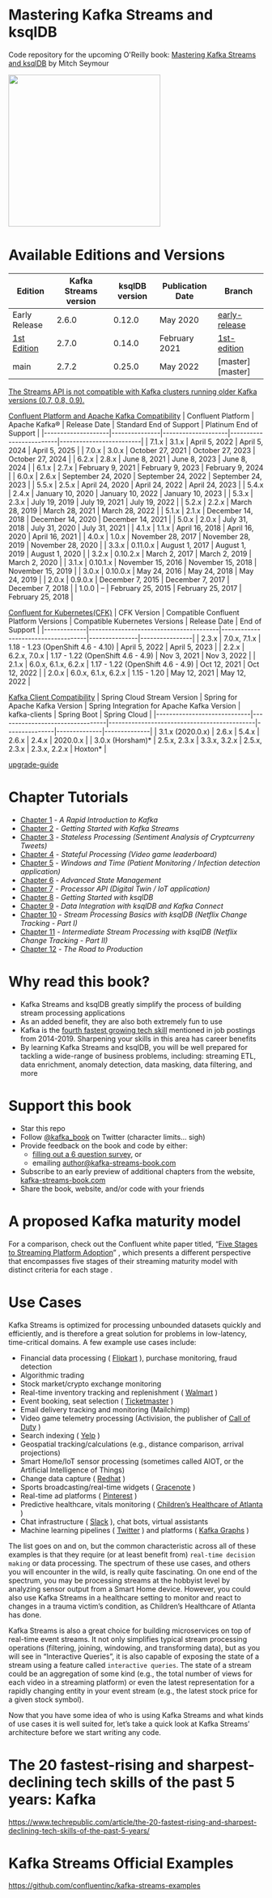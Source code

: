 # Mastering Kafka Streams and ksqlDB
Code repository for the upcoming O'Reilly book: [Mastering Kafka Streams and ksqlDB][book] by Mitch Seymour

<a href="https://www.kafka-streams-book.com/"><img src="https://mcusercontent.com/987def4caf0bb040419d778f2/images/81c6be7f-c833-4e12-a893-22545aaf7304.jpg" width="300"></a>

[book]: https://www.kafka-streams-book.com/

# Available Editions and Versions
| Edition | Kafka Streams version | ksqlDB version | Publication Date | Branch |
| --------| --------------------- | ---------------| -----------------| -------|
| Early Release| 2.6.0 | 0.12.0| May 2020 | [early-release][early-release] |
| [1st Edition][amzn]| 2.7.0 | 0.14.0| February 2021 | [1st-edition][1st-edition] |
| main| 2.7.2 | 0.25.0| May 2022 | [master][master] |

[amzn]: https://www.amazon.com/gp/product/1492062499/ref=as_li_tl?ie=UTF8&camp=1789&creative=9325&creativeASIN=1492062499&linkCode=as2&tag=mitchseymour-20&linkId=28979f4bdca5bc57af5ed2f8962d4d12
[early-release]: https://github.com/mitch-seymour/mastering-kafka-streams-and-ksqldb/tree/early-release
[1st-edition]: https://github.com/mitch-seymour/mastering-kafka-streams-and-ksqldb/tree/1st-edition

[The Streams API is not compatible with Kafka clusters running older Kafka versions (0.7, 0.8, 0.9).](https://docs.confluent.io/platform/current/streams/introduction.html#requirements)

[Confluent Platform and Apache Kafka Compatibility](https://docs.confluent.io/platform/current/installation/versions-interoperability.html#cp-and-apache-ak-compatibility)
| Confluent Platform | Apache Kafka® | Release Date       | Standard End of Support | Platinum End of Support |
|--------------------|---------------|--------------------|-------------------------|-------------------------|
| 7.1.x              | 3.1.x         | April 5, 2022      | April 5, 2024           | April 5, 2025           |
| 7.0.x              | 3.0.x         | October 27, 2021   | October 27, 2023        | October 27, 2024        |
| 6.2.x              | 2.8.x         | June 8, 2021       | June 8, 2023            | June 8, 2024            |
| 6.1.x              | 2.7.x         | February 9, 2021   | February 9, 2023        | February 9, 2024        |
| 6.0.x              | 2.6.x         | September 24, 2020 | September 24, 2022      | September 24, 2023      |
| 5.5.x              | 2.5.x         | April 24, 2020     | April 24, 2022          | April 24, 2023          |
| 5.4.x              | 2.4.x         | January 10, 2020   | January 10, 2022        | January 10, 2023        |
| 5.3.x              | 2.3.x         | July 19, 2019      | July 19, 2021           | July 19, 2022           |
| 5.2.x              | 2.2.x         | March 28, 2019     | March 28, 2021          | March 28, 2022          |
| 5.1.x              | 2.1.x         | December 14, 2018  | December 14, 2020       | December 14, 2021       |
| 5.0.x              | 2.0.x         | July 31, 2018      | July 31, 2020           | July 31, 2021           |
| 4.1.x              | 1.1.x         | April 16, 2018     | April 16, 2020          | April 16, 2021          |
| 4.0.x              | 1.0.x         | November 28, 2017  | November 28, 2019       | November 28, 2020       |
| 3.3.x              | 0.11.0.x      | August 1, 2017     | August 1, 2019          | August 1, 2020          |
| 3.2.x              | 0.10.2.x      | March 2, 2017      | March 2, 2019           | March 2, 2020           |
| 3.1.x              | 0.10.1.x      | November 15, 2016  | November 15, 2018       | November 15, 2019       |
| 3.0.x              | 0.10.0.x      | May 24, 2016       | May 24, 2018            | May 24, 2019            |
| 2.0.x              | 0.9.0.x       | December 7, 2015   | December 7, 2017        | December 7, 2018        |
| 1.0.0              | –             | February 25, 2015  | February 25, 2017       | February 25, 2018       |

[Confluent for Kubernetes(CFK)](https://docs.confluent.io/platform/current/installation/versions-interoperability.html#operator-cp-compatibility)
| CFK Version | Compatible Confluent Platform Versions | Compatible Kubernetes Versions     | Release Date  | End of Support |
|-------------|----------------------------------------|------------------------------------|---------------|----------------|
| 2.3.x       | 7.0.x, 7.1.x                           | 1.18 - 1.23 (OpenShift 4.6 - 4.10) | April 5, 2022 | April 5, 2023  |
| 2.2.x       | 6.2.x, 7.0.x                           | 1.17 - 1.22 (OpenShift 4.6 - 4.9)  | Nov 3, 2021   | Nov 3, 2022    |
| 2.1.x       | 6.0.x, 6.1.x, 6.2.x                    | 1.17 - 1.22 (OpenShift 4.6 - 4.9)  | Oct 12, 2021  | Oct 12, 2022   |
| 2.0.x       | 6.0.x, 6.1.x, 6.2.x                    | 1.15 - 1.20                        | May 12, 2021  | May 12, 2022   |

[Kafka Client Compatibility](https://github.com/spring-cloud/spring-cloud-stream/wiki/Kafka-Client-Compatibility)
| Spring Cloud Stream Version | Spring for Apache Kafka Version | Spring Integration for Apache Kafka Version | kafka-clients | Spring Boot  | Spring Cloud |
|-----------------------------|---------------------------------|---------------------------------------------|---------------|--------------|--------------|
| 3.1.x (2020.0.x)            | 2.6.x                           | 5.4.x                                       | 2.6.x         | 2.4.x        | 2020.0.x     |
| 3.0.x (Horsham)*            | 2.5.x, 2.3.x                    | 3.3.x, 3.2.x                                | 2.5.x, 2.3.x  | 2.3.x, 2.2.x | Hoxton*      |


[upgrade-guide](https://kafka.apache.org/31/documentation/streams/upgrade-guide)

# Chapter Tutorials
  - [Chapter 1](./chapter-01) - _A Rapid Introduction to Kafka_
  - [Chapter 2](./chapter-02) - _Getting Started with Kafka Streams_
  - [Chapter 3](./chapter-03) - _Stateless Processing (Sentiment Analysis of Cryptcurreny Tweets)_
  - [Chapter 4](./chapter-04) - _Stateful Processing (Video game leaderboard)_
  - [Chapter 5](./chapter-05) - _Windows and Time (Patient Monitoring / Infection detection application)_
  - [Chapter 6](./chapter-06) - _Advanced State Management_
  - [Chapter 7](./chapter-07) - _Processor API (Digital Twin / IoT application)_
  - [Chapter 8](./chapter-08) - _Getting Started with ksqlDB_
  - [Chapter 9](./chapter-09) - _Data Integration with ksqlDB and Kafka Connect_
  - [Chapter 10](./chapter-10) - _Stream Processing Basics with ksqlDB (Netflix Change Tracking - Part I)_
  - [Chapter 11](./chapter-11) - _Intermediate Stream Processing with ksqlDB (Netflix Change Tracking - Part II)_
  - [Chapter 12](./chapter-12) - _The Road to Production_

# Why read this book?

- Kafka Streams and ksqlDB greatly simplify the process of building stream processing applications
- As an added benefit, they are also both extremely fun to use
- Kafka is the [fourth fastest growing tech skill][indeed] mentioned in job postings from 2014-2019. Sharpening your skills in this area has career benefits
- By learning Kafka Streams and ksqlDB, you will be well prepared for tackling a wide-range of business problems, including: streaming ETL, data enrichment, anomaly detection, data masking, data filtering, and more


[indeed]: https://www.techrepublic.com/article/the-20-fastest-rising-and-sharpest-declining-tech-skills-of-the-past-5-years/


# Support this book
- Star this repo
- Follow [@kafka_book][twitter] on Twitter (character limits... sigh)
- Provide feedback on the book and code by either:
  - [filling out a 6 question survey][survey], or
  - emailing author@kafka-streams-book.com
- Subscribe to an early preview of additional chapters from the website, [kafka-streams-book.com][website]
- Share the book, website, and/or code with your friends

[survey]: https://kafka-streams-book.typeform.com/to/TWuRwK
[twitter]: https://twitter.com/kafka_book
[website]: https://www.kafka-streams-book.com/

# A proposed Kafka maturity model
For a comparison, check out the Confluent white paper titled, “[Five Stages to Streaming Platform Adoption](https://assets.confluent.io/m/41f3c9186d4adb03/original/20180927-WP-Five-Stages_to_Streaming_Platform_Adoption.pdf?ajs_aid=4224d8d2-95b7-4b07-92d7-0dba251be61e&_ga=2.84813978.2024891929.1650607704-1763164608.1648258250)” , which presents a different perspective that encompasses five stages of their streaming maturity model with distinct criteria for each stage . 

# Use Cases
Kafka Streams is optimized for processing unbounded datasets quickly and efficiently, and is therefore a great solution for problems in low-latency, time-critical domains. A few example use cases include:
* Financial data processing ( [Flipkart](https://oreil.ly/dAcbY) ), purchase monitoring, fraud detection
* Algorithmic trading
* Stock market/crypto exchange monitoring
* Real-time inventory tracking and replenishment ( [Walmart](https://oreil.ly/VoF76) )
* Event booking, seat selection ( [Ticketmaster](https://oreil.ly/V4t1h) )
* Email delivery tracking and monitoring (Mailchimp)
* Video game telemetry processing (Activision, the publisher of [Call of Duty](https://oreil.ly/Skan3) )
* Search indexing ( [Yelp](https://oreil.ly/IhCnC) )
* Geospatial tracking/calculations (e.g., distance comparison, arrival projections)
* Smart Home/IoT sensor processing (sometimes called AIOT, or the Artificial Intelligence of Things)
* Change data capture ( [Redhat](https://oreil.ly/INs3z) )
* Sports broadcasting/real-time widgets ( [Gracenote](https://oreil.ly/YeX33) )
* Real-time ad platforms ( [Pinterest](https://oreil.ly/cBgSG) )
* Predictive healthcare, vitals monitoring ( [Children’s Healthcare of Atlanta](https://oreil.ly/4MYLc) )
* Chat infrastructure ( [Slack](https://oreil.ly/_n7sZ) ), chat bots, virtual assistants
* Machine learning pipelines ( [Twitter](https://oreil.ly/RuPPV) ) and platforms ( [Kafka Graphs](https://oreil.ly/8IHKT) )

The list goes on and on, but the common characteristic across all of these examples is that they require (or at least benefit from) `real-time decision making` or data processing. The spectrum of these use cases, and others you will encounter in the wild, is really quite fascinating. On one end of the spectrum, you may be processing streams at the hobbyist level by analyzing sensor output from a Smart Home device. However, you could also use Kafka Streams in a healthcare setting to monitor and react to changes in a trauma victim’s condition, as Children’s Healthcare of Atlanta has done.

Kafka Streams is also a great choice for building microservices on top of real-time event streams. It not only simplifies typical stream processing operations (filtering, joining, windowing, and transforming data), but as you will see in “Interactive Queries”, it is also capable of exposing the state of a stream using a feature called ``interactive queries``. The state of a stream could be an aggregation of some kind (e.g., the total number of views for each video in a streaming platform) or even the latest representation for a rapidly changing entity in your event stream (e.g., the latest stock price for a given stock symbol).

Now that you have some idea of who is using Kafka Streams and what kinds of use cases it is well suited for, let’s take a quick look at Kafka Streams’ architecture before we start writing any code.

# The 20 fastest-rising and sharpest-declining tech skills of the past 5 years: Kafka
https://www.techrepublic.com/article/the-20-fastest-rising-and-sharpest-declining-tech-skills-of-the-past-5-years/


# Kafka Streams Official Examples
https://github.com/confluentinc/kafka-streams-examples
